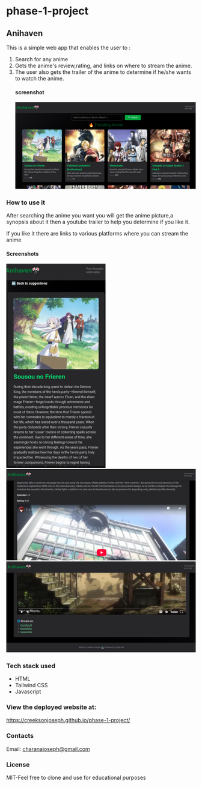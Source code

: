 # phase-1-project

## Anihaven

This is a simple web app that enables the user to :

1. Search for any anime
2. Gets the anime's review,rating, and links on where to stream the anime.
3. The user also gets the trailer of the anime to determine if he/she wants to watch the anime.
   #### screenshot
   ![screenshot](img/home.png)

### How to use it

After searching the anime you want you will get the anime picture,a synopsis about it then a youtube trailer to help you determine if you like it.

If you like it there are links to various platforms where you can stream the anime

#### Screenshots

![screenshot](img/description.png)
![screenshot](img/youtube.png)
![screenshot](img/links.png)

### Tech stack used

- HTML
- Tailwind CSS
- Javascript

### View the deployed website at:

https://creeksonjoseph.github.io/phase-1-project/

### Contacts

Email: charanajoseph@gmail.com

### License

MIT-Feel free to clone and use for educational purposes
